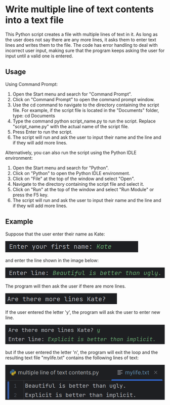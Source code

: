 # Write multiple line of text contents into a text file
This Python script creates a file with multiple lines of text in it. As long as the user does not say there are any more lines, it asks them to enter text lines and writes them to the file. The code has error handling to deal with incorrect user input, making sure that the program keeps asking the user for input until a valid one is entered.
## Usage
Using Command Prompt:

1. Open the Start menu and search for "Command Prompt".
2. Click on "Command Prompt" to open the command prompt window.
3. Use the cd command to navigate to the directory containing the script file. For example, if the script file is located in the "Documents" folder, type: cd Documents
4. Type the command python script_name.py to run the script. Replace "script_name.py" with the actual name of the script file.
5. Press Enter to run the script.
6. The script will run and ask the user to input their name and the line and if they will add more lines.

Alternatively, you can also run the script using the Python IDLE environment:

1. Open the Start menu and search for "Python".
2. Click on "Python" to open the Python IDLE environment.
3. Click on "File" at the top of the window and select "Open".
4. Navigate to the directory containing the script file and select it.
5. Click on "Run" at the top of the window and select "Run Module" or press the F5 key.
6. The script will run and ask the user to input their name and the line and if they will add more lines.

## Example
Suppose that the user enter their name as Kate:

![img.png](img.png)

and enter the line shown in the image below:

![img_1.png](img_1.png)

The program will then ask the user if there are more lines.

![img_2.png](img_2.png)

If the user entered the letter 'y', the program will ask the user to enter new line.

![img_3.png](img_3.png)

but if the user entered the letter 'n', the program will exit the loop and the resulting text file "mylife.txt" contains the following lines of text:

![img_9.png](img_9.png)